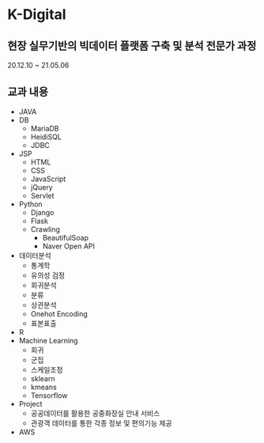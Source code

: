 # K-Digital
## 현장 실무기반의 빅데이터 플랫폼 구축 및 분석 전문가 과정
20.12.10 ~ 21.05.06

## 교과 내용
* JAVA
* DB
  * MariaDB
  * HeidiSQL
  * JDBC
* JSP
  * HTML
  * CSS
  * JavaScript
  * jQuery
  * Servlet
* Python
  * Django
  * Flask
  * Crawling
    * BeautifulSoap
    * Naver Open API
* 데이터분석
  * 통계학
  * 유의성 검정
  * 회귀분석
  * 분류
  * 상관분석
  * Onehot Encoding
  * 표본표출
* R 
* Machine Learning
  * 회귀
  * 군집
  * 스케일조정
  * sklearn
  * kmeans
  * Tensorflow
* Project
  * 공공데이터를 활용한 공중화장실 안내 서비스
  * 관광객 데이터를 통한 각종 정보 및 편의기능 제공
* AWS

